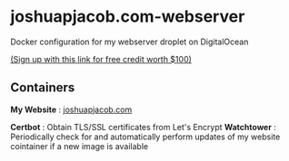 # joshuapjacob.com-webserver
Docker configuration for my webserver droplet on DigitalOcean

[(Sign up with this link for free credit worth $100)](https://m.do.co/c/d1712c8dc6f3)

## Containers
**My Website**
: [joshuapjacob.com](https://github.com/joshuapjacob/joshuapjacob.com)

**Certbot**
: Obtain TLS/SSL certificates from Let's Encrypt 
**Watchtower**
: Periodically check for and automatically perform updates of my website cointainer if a new image is available
